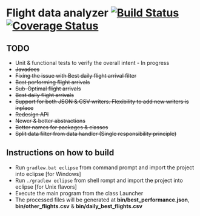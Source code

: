 # Flight data analyzer [![Build Status](https://travis-ci.org/thekalinga/acme-corporation-flightdata.svg?branch=master)](https://travis-ci.org/thekalinga/acme-corporation-flightdata)[![Coverage Status](https://coveralls.io/repos/thekalinga/acme-corporation-flightdata/badge.png?branch=master)](https://coveralls.io/r/thekalinga/acme-corporation-flightdata?branch=master)

## TODO
- Unit & functional tests to verify the overall intent - In progress
- ~~Javadocs~~
- ~~Fixing the issue with Best daily flight arrival filter~~
- ~~Best performing flight arrivals~~
- ~~Sub-Optimal flight arrivals~~
- ~~Best daily flight arrivals~~
- ~~Support for both JSON & CSV writers. Flexibility to add new writers is inplace~~
- ~~Redesign API~~
- ~~Newer & better abstractions~~
- ~~Better names for packages & classes~~
- ~~Split data filter from data handler (Single responsibility principle)~~

## Instructions on how to build
- Run `gradlew.bat eclipse` from command prompt and import the project into eclipse [for Windows]
- Run `./gradlew eclipse` from shell rompt and import the project into eclipse [for Unix flavors]
- Execute the main program from the class Launcher
- The processed files will be generated at **bin/best_performance.json**, **bin/other_flights.csv** & **bin/daily_best_flights.csv**
